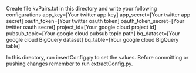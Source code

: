 Create file kvPairs.txt in this directory and write your following configurations
app_key=[Your twitter app key]
app_secret=[Your twitter app secret]
oauth_token=[Your twitter oauth token]
oauth_token_secret=[Your twitter oauth secret]
project_id=[Your google cloud project id]
pubsub_topic=[Your google cloud pubsub topic path]
bq_dataset=[Your google cloud BigQuery dataset]
bq_table=[Your google cloud BigQuery table]

In this directory, run insertConfig.py to set the values.
Before committing or pushing changes remember to run extractConfig.py.

